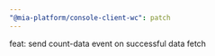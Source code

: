```yaml
---
"@mia-platform/console-client-wc": patch
---
```


feat: send count-data event on successful data fetch
